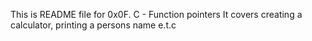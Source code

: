 This is README file for 0x0F. C - Function pointers
It covers creating a calculator, printing a persons name e.t.c
